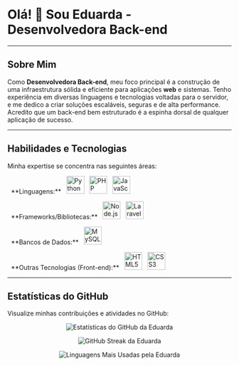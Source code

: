 # Olá! 👋 Sou Eduarda - Desenvolvedora Back-end

---

## Sobre Mim

Como **Desenvolvedora Back-end**, meu foco principal é a construção de uma infraestrutura sólida e eficiente para aplicações **web** e sistemas. Tenho experiência em diversas linguagens e tecnologias voltadas para o servidor, e me dedico a criar soluções escaláveis, seguras e de alta performance. Acredito que um back-end bem estruturado é a espinha dorsal de qualquer aplicação de sucesso.

---

## Habilidades e Tecnologias

Minha expertise se concentra nas seguintes áreas:

<p align="left">
  **Linguagens:**
  <img src="https://cdn.jsdelivr.net/gh/devicons/devicon/icons/python/python-original.svg" alt="Python" width="40" title="Python"/>
  <img src="https://cdn.jsdelivr.net/gh/devicons/devicon/icons/php/php-original.svg" alt="PHP" width="40" title="PHP"/>
  <img src="https://cdn.jsdelivr.net/gh/devicons/devicon/icons/javascript/javascript-original.svg" alt="JavaScript" width="40" title="JavaScript"/>
</p>

<p align="left">
  **Frameworks/Bibliotecas:**
  <img src="https://cdn.jsdelivr.net/gh/devicons/devicon/icons/nodejs/nodejs-original.svg" alt="Node.js" width="40" title="Node.js"/>
  <img src="https://upload.wikimedia.org/wikipedia/commons/9/9a/Laravel.svg" alt="Laravel" width="40" title="Laravel"/>
</p>

<p align="left">
  **Bancos de Dados:**
  <img src="https://cdn.jsdelivr.net/gh/devicons/devicon/icons/mysql/mysql-original.svg" alt="MySQL" width="40" title="MySQL"/>
</p>

<p align="left">
  **Outras Tecnologias (Front-end):**
  <img src="https://cdn.jsdelivr.net/gh/devicons/devicon/icons/html5/html5-original.svg" alt="HTML5" width="40" title="HTML5"/>
  <img src="https://cdn.jsdelivr.net/gh/devicons/devicon/icons/css3/css3-original.svg" alt="CSS3" width="40" title="CSS3"/>
</p>

---

## Estatísticas do GitHub

Visualize minhas contribuições e atividades no GitHub:

<p align="center">
  <img src="https://github-readme-stats.vercel.app/api?username=[SeuNomeDeUsuárioDoGitHub]&show_icons=true&theme=dracula" alt="Estatísticas do GitHub da Eduarda"/>
</p>

<p align="center">
  <img src="https://github-readme-streak-stats.herokuapp.com/?user=[SeuNomeDeUsuárioDoGitHub]&theme=dracula" alt="GitHub Streak da Eduarda"/>
</p>

<p align="center">
  <img src="https://github-readme-stats.vercel.app/api/top-langs/?username=[SeuNomeDeUsuárioDoGitHub]&layout=compact&theme=dracula" alt="Linguagens Mais Usadas pela Eduarda"/>
</p>
